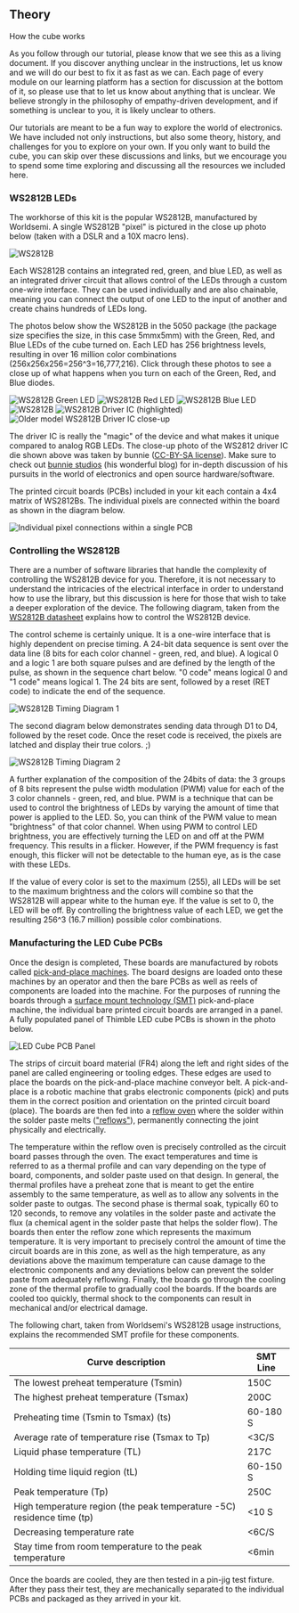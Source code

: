 ## Theory

How the cube works

As you follow through our tutorial, please know that we see this as a living document. If you discover anything unclear in the instructions, let us know and we will do our best to fix it as fast as we can. Each page of every module on our learning platform has a section for discussion at the bottom of it, so please use that to let us know about anything that is unclear. We believe strongly in the philosophy of empathy-driven development, and if something is unclear to you, it is likely unclear to others.

Our tutorials are meant to be a fun way to explore the world of electronics. We have included not only instructions, but also some theory, history, and challenges for you to explore on your own. If you only want to build the cube, you can skip over these discussions and links, but we encourage you to spend some time exploring and discussing all the resources we included here.

### WS2812B LEDs

The workhorse of this kit is the popular WS2812B, manufactured by Worldsemi. A single WS2812B "pixel" is pictured in the close up photo below (taken with a DSLR and a 10X macro lens).

![WS2812B](assets/images/ws2812b/single_ws2812b.jpg)

Each WS2812B contains an integrated red, green, and blue LED, as well as an integrated driver circuit that allows control of the LEDs through a custom one-wire interface. They can be used individually and are also chainable, meaning you can connect the output of one LED to the input of another and create chains hundreds of LEDs long.

The photos below show the WS2812B in the 5050 package (the package size specifies the size, in this case 5mmx5mm) with the Green, Red, and Blue LEDs of the cube turned on. Each LED has 256 brightness levels, resulting in over 16 million color combinations (256x256x256=256^3=16,777,216). Click through these photos to see a close up of what happens when you turn on each of the Green, Red, and Blue diodes.

![WS2812B Green LED](assets/images/ws2812b/single_ws2812b-green.jpg)
![WS2812B Red LED](assets/images/ws2812b/single_ws2812b-red.jpg)
![WS2812B Blue LED](assets/images/ws2812b/single_ws2812b-blue.jpg)
![WS2812B](assets/images/ws2812b/single_ws2812b.jpg)
![WS2812B Driver IC (highlighted)](assets/images/ws2812b/single_ws2812b-driver.jpg)
![Older model WS2812B Driver IC close-up](assets/images/ws2812b/single_ws2812b-ic.jpg)

The driver IC is really the "magic" of the device and what makes it unique compared to analog RGB LEDs. The close-up photo of the WS2812 driver IC die shown above was taken by bunnie ([CC-BY-SA license](https://creativecommons.org/licenses/by-sa/4.0/)). Make sure to check out [bunnie studios](https://www.bunniestudios.com/blog/?p=2933) (his wonderful blog) for in-depth discussion of his pursuits in the world of electronics and open source hardware/software.

The printed circuit boards (PCBs) included in your kit each contain a 4x4 matrix of WS2812Bs. The individual pixels are connected within the board as shown in the diagram below.

![Individual pixel connections within a single PCB](assets/images/PCB_internal_connections.png)


### Controlling the WS2812B

There are a number of software libraries that handle the complexity of controlling the WS2812B device for you. Therefore, it is not necessary to understand the intricacies of the electrical interface in order to understand how to use the library, but this discussion is here for those that wish to take a deeper exploration of the device.
The following diagram, taken from the [WS2812B datasheet](assets/datasheets/WS2812B.pdf) explains how to control the WS2812B device.

The control scheme is certainly unique. It is a one-wire interface that is highly dependent on precise timing. A 24-bit data sequence is sent over the data line (8 bits for each color channel - green, red, and blue). A logical 0 and a logic 1 are both square pulses and are defined by the length of the pulse, as shown in the sequence chart below. "0 code" means logical 0 and "1 code" means logical 1. The 24 bits are sent, followed by a reset (RET code) to indicate the end of the sequence.

![WS2812B Timing Diagram 1](assets/images/ws2812b/timing-1.png)

The second diagram below demonstrates sending data through D1 to D4, followed by the reset code. Once the reset code is received, the pixels are latched and display their true colors. ;)

![WS2812B Timing Diagram 2](assets/images/ws2812b/timing-2.png)

A further explanation of the composition of the 24bits of data: the 3 groups of 8 bits represent the pulse width modulation (PWM) value for each of the 3 color channels - green, red, and blue. PWM is a technique that can be used to control the brightness of LEDs by varying the amount of time that power is applied to the LED. So, you can think of the PWM value to mean "brightness" of that color channel. When using PWM to control LED brightness, you are effectively turning the LED on and off at the PWM frequency. This results in a flicker. However, if the PWM frequency is fast enough, this flicker will not be detectable to the human eye, as is the case with these LEDs.

If the value of every color is set to the maximum (255), all LEDs will be set to the maximum brightness and the colors will combine so that the WS2812B will appear white to the human eye. If the value is set to 0, the LED will be off. By controlling the brightness value of each LED, we get the resulting 256^3 (16.7 million) possible color combinations.

### Manufacturing the LED Cube PCBs

Once the design is completed, These boards are manufactured by robots called [pick-and-place machines](https://en.wikipedia.org/wiki/SMT_placement_equipment). The board designs are loaded onto these machines by an operator and then the bare PCBs as well as reels of components are loaded into the machine. For the purposes of running the boards through a [surface mount technology (SMT)](https://en.wikipedia.org/wiki/Surface-mount_technology) pick-and-place machine, the individual bare printed circuit boards are arranged in a panel. A fully populated panel of Thimble LED cube PCBs is shown in the photo below.

![LED Cube PCB Panel](assets/images/LED_cube_panel.jpg)

The strips of circuit board material (FR4) along the left and right sides of the panel are called engineering or tooling edges. These edges are used to place the boards on the pick-and-place machine conveyor belt. A pick-and-place is a robotic machine that grabs electronic components (pick) and puts them in the correct position and orientation on the printed circuit board (place). The boards are then fed into a [reflow oven](https://en.wikipedia.org/wiki/Reflow_oven) where the solder within the solder paste melts (["reflows"](https://en.wikipedia.org/wiki/Reflow_soldering)), permanently connecting the joint physically and electrically.

The temperature within the reflow oven is precisely controlled as the circuit board passes through the oven. The exact temperatures and time is referred to as a thermal profile and can vary depending on the type of board, components, and solder paste used on that design. In general, the thermal profiles have a preheat zone that is meant to get the entire assembly to the same temperature, as well as to allow any solvents in the solder paste to outgas. The second phase is thermal soak, typically 60 to 120 seconds, to remove any volatiles in the solder paste and activate the flux (a chemical agent in the solder paste that helps the solder flow). The boards then enter the reflow zone which represents the maximum temperature. It is very important to precisely control the amount of time the circuit boards are in this zone, as well as the high temperature, as any deviations above the maximum temperature can cause damage to the electronic components and any deviations below can prevent the solder paste from adequately reflowing. Finally, the boards go through the cooling zone of the thermal profile to gradually cool the boards. If the boards are cooled too quickly, thermal shock to the components can result in mechanical and/or electrical damage.

The following chart, taken from Worldsemi's WS2812B usage instructions, explains the recommended SMT profile for these components.

| Curve description                                                      | SMT Line |
|------------------------------------------------------------------------|----------|
| The lowest preheat temperature (Tsmin)                                 | 150C     |
| The highest preheat temperature (Tsmax)                                | 200C     |
| Preheating time (Tsmin to Tsmax) (ts)                                  | 60-180 S |
| Average rate of temperature rise (Tsmax to Tp)                         | <3C/S    |
| Liquid phase temperature (TL)                                          | 217C     |
| Holding time liquid region (tL)                                        | 60-150 S |
| Peak temperature (Tp)                                                  | 250C     |
| High temperature region (the peak temperature -5C) residence time (tp) | <10 S    |
| Decreasing temperature rate                                            | <6C/S    |
| Stay time from room temperature to the peak temperature                | <6min    |

Once the boards are cooled, they are then tested in a pin-jig test fixture. After they pass their test, they are mechanically separated to the individual PCBs and packaged as they arrived in your kit.

